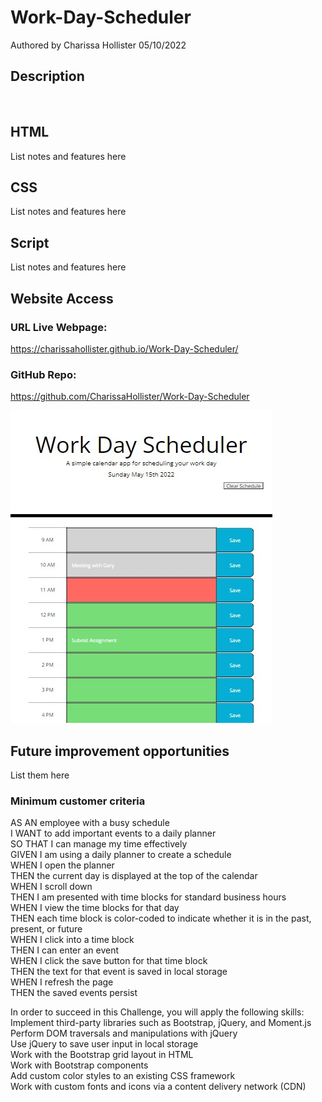# Work-Day-Scheduler

Authored by Charissa Hollister 05/10/2022

## Description
<br />

## HTML
List notes and features here<br />

## CSS
List notes and features here<br />

## Script
List notes and features here<br />


## Website Access
### URL Live Webpage: 
https://charissahollister.github.io/Work-Day-Scheduler/
### GitHub Repo:
https://github.com/CharissaHollister/Work-Day-Scheduler

![ScreenShot](./assets/images/ScreenshotWebPage.jpg)


## Future improvement opportunities
List them here<br />


### Minimum customer criteria
AS AN employee with a busy schedule<br />
I WANT to add important events to a daily planner<br />
SO THAT I can manage my time effectively<br />
GIVEN I am using a daily planner to create a schedule<br />
WHEN I open the planner<br />
THEN the current day is displayed at the top of the calendar<br />
WHEN I scroll down<br />
THEN I am presented with time blocks for standard business hours<br />
WHEN I view the time blocks for that day<br />
THEN each time block is color-coded to indicate whether it is in the past, present, or future<br />
WHEN I click into a time block<br />
THEN I can enter an event<br />
WHEN I click the save button for that time block<br />
THEN the text for that event is saved in local storage<br />
WHEN I refresh the page<br />
THEN the saved events persist<br />


In order to succeed in this Challenge, you will apply the following skills:<br />
Implement third-party libraries such as Bootstrap, jQuery, and Moment.js<br />
Perform DOM traversals and manipulations with jQuery<br />
Use jQuery to save user input in local storage<br />
Work with the Bootstrap grid layout in HTML<br />
Work with Bootstrap components<br />
Add custom color styles to an existing CSS framework<br />
Work with custom fonts and icons via a content delivery network (CDN)<br />
